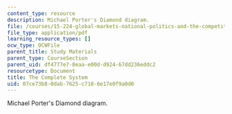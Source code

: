 ```yaml
---
content_type: resource
description: Michael Porter's Diamond diagram.
file: /courses/15-224-global-markets-national-politics-and-the-competitive-advantage-of-firms-spring-2003/07ce73b80dab7625c7106e17e0f9a0d0_portersdiamond.pdf
file_type: application/pdf
learning_resource_types: []
ocw_type: OCWFile
parent_title: Study Materials
parent_type: CourseSection
parent_uid: df4777e7-8eaa-e00d-d924-67dd236eddc2
resourcetype: Document
title: The Complete System
uid: 07ce73b8-0dab-7625-c710-6e17e0f9a0d0
---
```

Michael Porter's Diamond diagram.